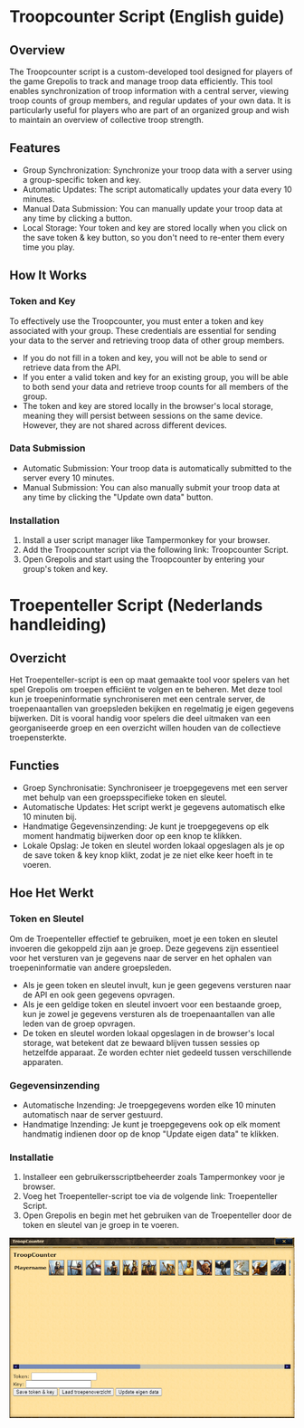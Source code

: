 # Troopcounter Script (English guide)
## Overview
The Troopcounter script is a custom-developed tool designed for players of the game Grepolis to track and manage troop data efficiently. This tool enables synchronization of troop information with a central server, viewing troop counts of group members, and regular updates of your own data. It is particularly useful for players who are part of an organized group and wish to maintain an overview of collective troop strength.


## Features
* Group Synchronization: Synchronize your troop data with a server using a group-specific token and key.
* Automatic Updates: The script automatically updates your data every 10 minutes.
* Manual Data Submission: You can manually update your troop data at any time by clicking a button.
* Local Storage: Your token and key are stored locally when you click on the save token & key button, so you don't need to re-enter them every time you play.
##  How It Works
### Token and Key
To effectively use the Troopcounter, you must enter a token and key associated with your group. These credentials are essential for sending your data to the server and retrieving troop data of other group members.

* If you do not fill in a token and key, you will not be able to send or retrieve data from the API.
* If you enter a valid token and key for an existing group, you will be able to both send your data and retrieve troop counts for all members of the group.
* The token and key are stored locally in the browser's local storage, meaning they will persist between sessions on the same device. However, they are not shared across different devices.

### Data Submission
* Automatic Submission: Your troop data is automatically submitted to the server every 10 minutes.
* Manual Submission: You can also manually submit your troop data at any time by clicking the "Update own data" button.
### Installation
1. Install a user script manager like Tampermonkey for your browser.
2. Add the Troopcounter script via the following link: Troopcounter Script.
3. Open Grepolis and start using the Troopcounter by entering your group's token and key.
# Troepenteller Script (Nederlands handleiding)
## Overzicht
Het Troepenteller-script is een op maat gemaakte tool voor spelers van het spel Grepolis om troepen efficiënt te volgen en te beheren. Met deze tool kun je troepeninformatie synchroniseren met een centrale server, de troepenaantallen van groepsleden bekijken en regelmatig je eigen gegevens bijwerken. Dit is vooral handig voor spelers die deel uitmaken van een georganiseerde groep en een overzicht willen houden van de collectieve troepensterkte.


## Functies
* Groep Synchronisatie: Synchroniseer je troepgegevens met een server met behulp van een groepsspecifieke token en sleutel.
* Automatische Updates: Het script werkt je gegevens automatisch elke 10 minuten bij.
* Handmatige Gegevensinzending: Je kunt je troepgegevens op elk moment handmatig bijwerken door op een knop te klikken.
* Lokale Opslag: Je token en sleutel worden lokaal opgeslagen als je op de save token & key knop klikt, zodat je ze niet elke keer hoeft in te voeren.
## Hoe Het Werkt
### Token en Sleutel
Om de Troepenteller effectief te gebruiken, moet je een token en sleutel invoeren die gekoppeld zijn aan je groep. Deze gegevens zijn essentieel voor het versturen van je gegevens naar de server en het ophalen van troepeninformatie van andere groepsleden.

* Als je geen token en sleutel invult, kun je geen gegevens versturen naar de API en ook geen gegevens opvragen.
* Als je een geldige token en sleutel invoert voor een bestaande groep, kun je zowel je gegevens versturen als de troepenaantallen van alle leden van de groep opvragen.
* De token en sleutel worden lokaal opgeslagen in de browser's local storage, wat betekent dat ze bewaard blijven tussen sessies op hetzelfde apparaat. Ze worden echter niet gedeeld tussen verschillende apparaten.

### Gegevensinzending
* Automatische Inzending: Je troepgegevens worden elke 10 minuten automatisch naar de server gestuurd.
* Handmatige Inzending: Je kunt je troepgegevens ook op elk moment handmatig indienen door op de knop "Update eigen data" te klikken.
### Installatie
1. Installeer een gebruikersscriptbeheerder zoals Tampermonkey voor je browser.
2. Voeg het Troepenteller-script toe via de volgende link: Troepenteller Script.
3. Open Grepolis en begin met het gebruiken van de Troepenteller door de token en sleutel van je groep in te voeren.

![overview](overview.png)
